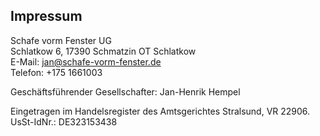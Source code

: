 ## Impressum

Schafe vorm Fenster UG  
Schlatkow 6, 17390 Schmatzin OT Schlatkow  
E-Mail: jan@schafe-vorm-fenster.de  
Telefon: +175 1661003

Geschäftsführender Gesellschafter: Jan-Henrik Hempel

Eingetragen im Handelsregister des Amtsgerichtes Stralsund, VR 22906.  
UsSt-IdNr.: DE323153438
